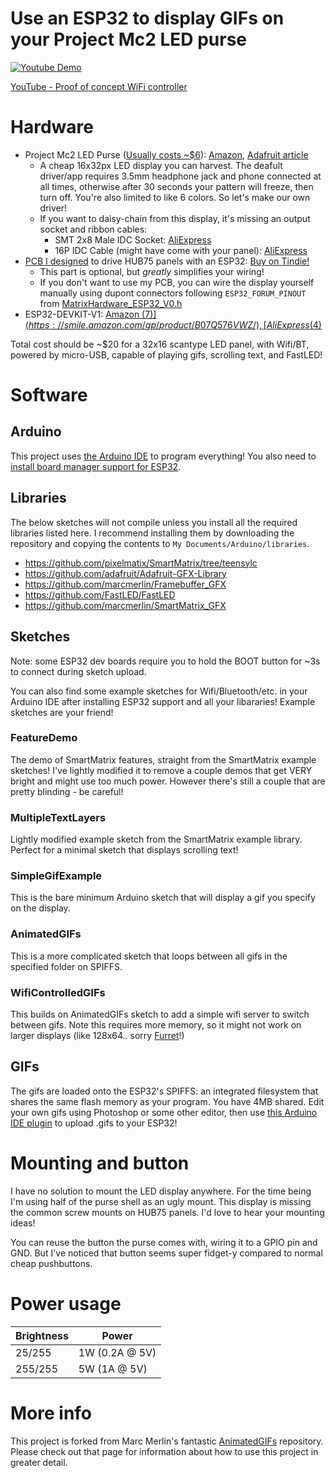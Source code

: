 # Use an ESP32 to display GIFs on your Project Mc2 LED purse

[![Youtube Demo](demo.gif)](https://www.youtube.com/watch?v=3-5VtH-2Txw)

[YouTube - Proof of concept WiFi controller](https://www.youtube.com/watch?v=pXGxG_d0u60)

# Hardware
* Project Mc2 LED Purse ([Usually costs ~$6](https://camelcamelcamel.com/Project-Mc2-Toy-Light-Purse/product/B071LQR2QG)): [Amazon](https://smile.amazon.com/dp/B071LQR2QG/), [Adafruit article](https://blog.adafruit.com/2019/03/06/issue-16-hackspace-magazine-can-i-hack-it-a-smart-pixel-purse-neopixels-making-hackspacemag-biglesp/)
  * A cheap 16x32px LED display you can harvest. The deafult driver/app requires 3.5mm headphone jack and phone connected at all times, otherwise after 30 seconds your pattern will freeze, then turn off. You're also limited to like 6 colors.  So let's make our own driver!
  * If you want to daisy-chain from this display, it's missing an output socket and ribbon cables:
    * SMT 2x8 Male IDC Socket: [AliExpress](https://www.aliexpress.com/item/32989866598.html)
    * 16P IDC Cable (might have come with your panel): [AliExpress](https://www.aliexpress.com/item/32873766356.html)
* [PCB I designed](https://github.com/rorosaurus/esp32-hub75-driver) to drive HUB75 panels with an ESP32: [Buy on Tindie!](https://www.tindie.com/products/18357/)
  * This part is optional, but *greatly* simplifies your wiring!
  * If you don't want to use my PCB, you can wire the display yourself manually using dupont connectors following `ESP32_FORUM_PINOUT` from [MatrixHardware_ESP32_V0.h](https://github.com/pixelmatix/SmartMatrix/blob/teensylc/src/MatrixHardware_ESP32_V0.h)
* ESP32-DEVKIT-V1: [Amazon ($7)](https://smile.amazon.com/gp/product/B07Q576VWZ/), [AliExpress ($4)](https://www.aliexpress.com/item/32902307791.html)

Total cost should be ~$20 for a 32x16 scantype LED panel, with Wifi/BT, powered by micro-USB, capable of playing gifs, scrolling text, and FastLED!

# Software

## Arduino
This project uses [the Arduino IDE](https://www.arduino.cc/en/Main/Software) to program everything!  You also need to [install board manager support for ESP32](https://github.com/espressif/arduino-esp32).

## Libraries
The below sketches will not compile unless you install all the required libraries listed here. I recommend installing them by downloading the repository and copying the contents to `My Documents/Arduino/libraries`.

* https://github.com/pixelmatix/SmartMatrix/tree/teensylc
* https://github.com/adafruit/Adafruit-GFX-Library
* https://github.com/marcmerlin/Framebuffer_GFX
* https://github.com/FastLED/FastLED
* https://github.com/marcmerlin/SmartMatrix_GFX

## Sketches
Note: some ESP32 dev boards require you to hold the BOOT button for ~3s to connect during sketch upload.

You can also find some example sketches for Wifi/Bluetooth/etc. in your Arduino IDE after installing ESP32 support and all your libararies! Example sketches are your friend!

### FeatureDemo
The demo of SmartMatrix features, straight from the SmartMatrix example sketches! I've lightly modified it to remove a couple demos that get VERY bright and might use too much power. However there's still a couple that are pretty blinding - be careful!

### MultipleTextLayers
Lightly modified example sketch from the SmartMatrix example library. Perfect for a minimal sketch that displays scrolling text!

### SimpleGifExample
This is the bare minimum Arduino sketch that will display a gif you specify on the display.  

### AnimatedGIFs
This is a more complicated sketch that loops between all gifs in the specified folder on SPIFFS.

### WifiControlledGIFs
This builds on AnimatedGIFs sketch to add a simple wifi server to switch between gifs. Note this requires more memory, so it might not work on larger displays (like 128x64.. sorry [Furret](https://github.com/rorosaurus/FurretTotem)!)


## GIFs
The gifs are loaded onto the ESP32's SPIFFS: an integrated filesystem that shares the same flash memory as your program.  You have 4MB shared. Edit your own gifs using Photoshop or some other editor, then use [this Arduino IDE plugin](https://github.com/me-no-dev/arduino-esp32fs-plugin) to upload .gifs to your ESP32!

# Mounting and button
I have no solution to mount the LED display anywhere. For the time being I'm using half of the purse shell as an ugly mount. This display is missing the common screw mounts on HUB75 panels. I'd love to hear your mounting ideas!

You can reuse the button the purse comes with, wiring it to a GPIO pin and GND. But I've noticed that button seems super fidget-y compared to normal cheap pushbuttons.

# Power usage
Brightness | Power
-----------|------
25/255 | 1W (0.2A @ 5V)
255/255 | 5W (1A @ 5V)

# More info
This project is forked from Marc Merlin's fantastic [AnimatedGIFs](https://github.com/marcmerlin/AnimatedGIFs) repository. Please check out that page for information about how to use this project in greater detail.
